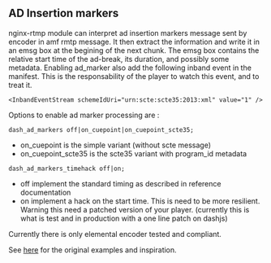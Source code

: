
## AD Insertion markers

nginx-rtmp module can interpret ad insertion markers message sent by encoder in amf rmtp message.
It then extract the information and write it in an emsg box at the begining of the next chunk.
The emsg box contains the relative start time of the ad-break, its duration, and possibly some metadata.
Enabling ad_marker also add the following inband event in the manifest.
This is the responsability of the player to watch this event, and to treat it.

```
<InbandEventStream schemeIdUri="urn:scte:scte35:2013:xml" value="1" />
```

Options to enable ad marker processing are :

```
dash_ad_markers off|on_cuepoint|on_cuepoint_scte35;
```

 - on_cuepoint is the simple variant (without scte message) 
 - on_cuepoint_scte35 is the scte35 variant with program_id metadata 

```
dash_ad_markers_timehack off|on;
```

 - off implement the standard timing as described in reference documentation
 - on implement a hack on the start time. This is need to be more resilient. Warning this need a patched version of your player. (currently this is what is test and in production with a  one line patch on dashjs)

Currently there is only elemental encoder tested and compliant.

See [here](https://theyosh.nl/speeltuin/dash/dash.js-2.0.0/samples/ad-insertion/) for the original examples and inspiration.
